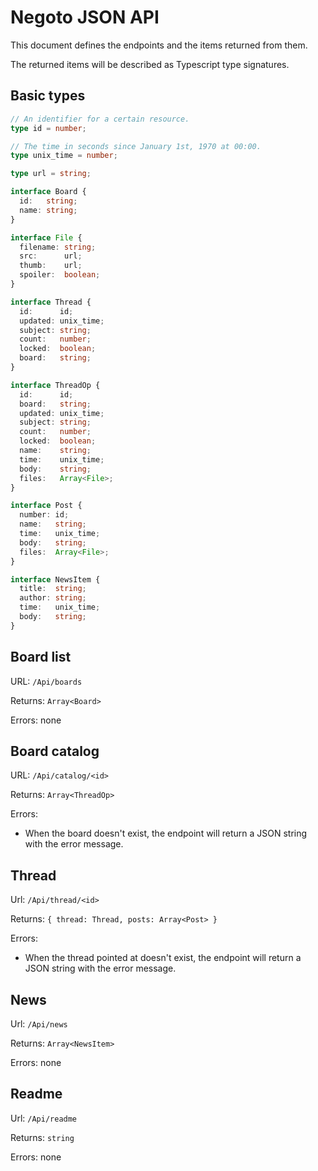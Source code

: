 # Negoto JSON API
This document defines the endpoints and the items returned from them.

The returned items will be described as Typescript type signatures.


## Basic types

```typescript
// An identifier for a certain resource.
type id = number;

// The time in seconds since January 1st, 1970 at 00:00.
type unix_time = number;

type url = string;

interface Board {
  id:   string;
  name: string;
}

interface File {
  filename: string;
  src:      url;
  thumb:    url;
  spoiler:  boolean;
}

interface Thread {
  id:      id;
  updated: unix_time;
  subject: string;
  count:   number;
  locked:  boolean;
  board:   string;
}

interface ThreadOp {
  id:      id;
  board:   string;
  updated: unix_time;
  subject: string;
  count:   number;
  locked:  boolean;
  name:    string;
  time:    unix_time;
  body:    string;
  files:   Array<File>;
}

interface Post {
  number: id;
  name:   string;
  time:   unix_time;
  body:   string;
  files:  Array<File>;
}

interface NewsItem {
  title:  string;
  author: string;
  time:   unix_time;
  body:   string;
}
```


## Board list

URL: `/Api/boards`

Returns: `Array<Board>`

Errors: none


## Board catalog

URL: `/Api/catalog/<id>`

Returns: `Array<ThreadOp>`

Errors:
* When the board doesn't exist, the endpoint will return a JSON string
  with the error message.


## Thread

Url: `/Api/thread/<id>`

Returns: `{ thread: Thread, posts: Array<Post> }`

Errors:
* When the thread pointed at doesn't exist, the endpoint will return a
  JSON string with the error message.


## News

Url: `/Api/news`

Returns: `Array<NewsItem>`

Errors: none


## Readme

Url: `/Api/readme`

Returns: `string`

Errors: none

